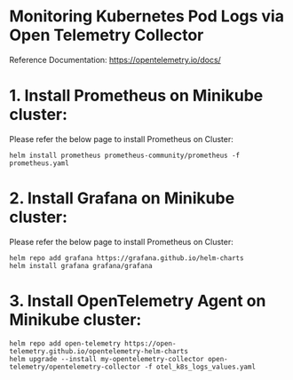 # Monitoring Kubernetes Pod Logs via Open Telemetry Collector
Reference Documentation: https://opentelemetry.io/docs/

# 1. Install Prometheus on Minikube cluster:    
Please refer the below page to install Prometheus on Cluster: 

    helm install prometheus prometheus-community/prometheus -f prometheus.yaml

# 2. Install Grafana on Minikube cluster:    
Please refer the below page to install Prometheus on Cluster: 

    helm repo add grafana https://grafana.github.io/helm-charts
    helm install grafana grafana/grafana

# 3. Install OpenTelemetry Agent on Minikube cluster:    

    helm repo add open-telemetry https://open-telemetry.github.io/opentelemetry-helm-charts
    helm upgrade --install my-opentelemetry-collector open-telemetry/opentelemetry-collector -f otel_k8s_logs_values.yaml



